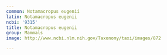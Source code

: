 ```yaml
---
common: Notamacropus eugenii
latin: Notamacropus eugenii
ncbi: '9315'
title: Notamacropus eugenii
group: Mammals
image: http://www.ncbi.nlm.nih.gov/Taxonomy/taxi/images/872

---
```

